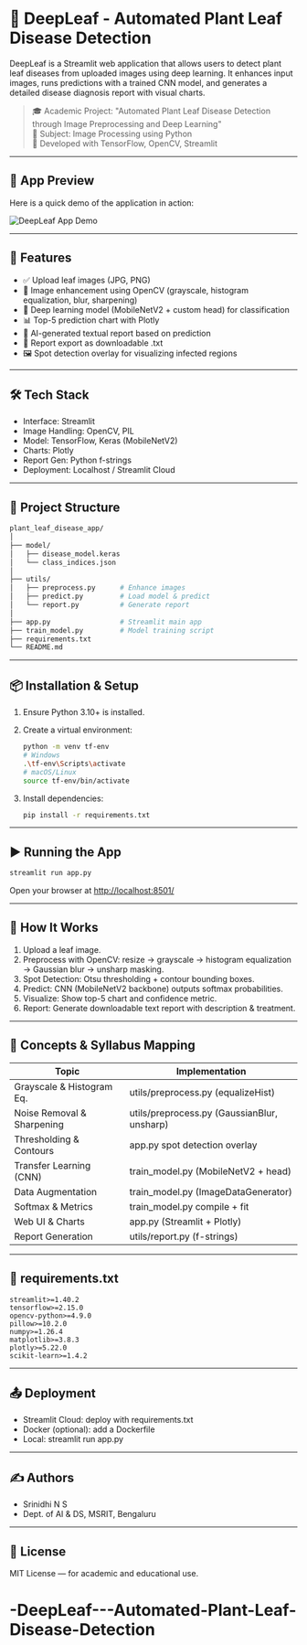 # 🌿 DeepLeaf - Automated Plant Leaf Disease Detection

DeepLeaf is a Streamlit web application that allows users to detect plant leaf diseases from uploaded images using deep learning. It enhances input images, runs predictions with a trained CNN model, and generates a detailed disease diagnosis report with visual charts.

> 🎓 Academic Project: "Automated Plant Leaf Disease Detection through Image Preprocessing and Deep Learning"  
> 🏫 Subject: Image Processing using Python  
> 🧠 Developed with TensorFlow, OpenCV, Streamlit

---

## 📸 App Preview

Here is a quick demo of the application in action:

![DeepLeaf App Demo](assets/demo.gif)

---

## 🚀 Features

- ✅ Upload leaf images (JPG, PNG)  
- 🧪 Image enhancement using OpenCV (grayscale, histogram equalization, blur, sharpening)  
- 🌱 Deep learning model (MobileNetV2 + custom head) for classification  
- 📊 Top-5 prediction chart with Plotly  
- 📄 AI-generated textual report based on prediction  
- 💾 Report export as downloadable .txt  
- 🖼️ Spot detection overlay for visualizing infected regions  

---

## 🛠️ Tech Stack

- Interface: Streamlit  
- Image Handling: OpenCV, PIL  
- Model: TensorFlow, Keras (MobileNetV2)  
- Charts: Plotly  
- Report Gen: Python f-strings  
- Deployment: Localhost / Streamlit Cloud  

---

## 📁 Project Structure
```bash
plant_leaf_disease_app/
│
├── model/
│   ├── disease_model.keras
│   └── class_indices.json
│
├── utils/
│   ├── preprocess.py      # Enhance images
│   ├── predict.py         # Load model & predict
│   └── report.py          # Generate report
│
├── app.py                 # Streamlit main app
├── train_model.py         # Model training script
├── requirements.txt
└── README.md
```
---

## 📦 Installation & Setup

1. Ensure Python 3.10+ is installed.
2. Create a virtual environment:

   ```bash
   python -m venv tf-env
   # Windows
   .\tf-env\Scripts\activate
   # macOS/Linux
   source tf-env/bin/activate
   ```

3. Install dependencies:

   ```bash
   pip install -r requirements.txt
   ```

---

## ▶️ Running the App

```bash
streamlit run app.py
```

Open your browser at [http://localhost:8501/](http://localhost:8501/)

---

## 🧪 How It Works

1. Upload a leaf image.
2. Preprocess with OpenCV: resize → grayscale → histogram equalization → Gaussian blur → unsharp masking.
3. Spot Detection: Otsu thresholding + contour bounding boxes.
4. Predict: CNN (MobileNetV2 backbone) outputs softmax probabilities.
5. Visualize: Show top-5 chart and confidence metric.
6. Report: Generate downloadable text report with description & treatment.

---

## 🧠 Concepts & Syllabus Mapping

| Topic                      | Implementation                              |
| -------------------------- | ------------------------------------------- |
| Grayscale & Histogram Eq.  | utils/preprocess.py (equalizeHist)          |
| Noise Removal & Sharpening | utils/preprocess.py (GaussianBlur, unsharp) |
| Thresholding & Contours    | app.py spot detection overlay               |
| Transfer Learning (CNN)    | train\_model.py (MobileNetV2 + head)        |
| Data Augmentation          | train\_model.py (ImageDataGenerator)        |
| Softmax & Metrics          | train\_model.py compile + fit               |
| Web UI & Charts            | app.py (Streamlit + Plotly)                 |
| Report Generation          | utils/report.py (f-strings)                 |

---

## 📄 requirements.txt

```text
streamlit>=1.40.2
tensorflow>=2.15.0
opencv-python>=4.9.0
pillow>=10.2.0
numpy>=1.26.4
matplotlib>=3.8.3
plotly>=5.22.0
scikit-learn>=1.4.2
```

---

## 📤 Deployment

* Streamlit Cloud: deploy with requirements.txt
* Docker (optional): add a Dockerfile
* Local: streamlit run app.py

---

## ✍️ Authors

* Srinidhi N S
* Dept. of AI & DS, MSRIT, Bengaluru

---

## 📜 License

MIT License — for academic and educational use.

# -DeepLeaf---Automated-Plant-Leaf-Disease-Detection
